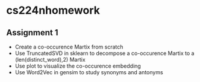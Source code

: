 # cs224nhomework
## Assignment 1
- Create a co-occurence Martix from scratch
- Use TruncatedSVD in sklearn to decompose a co-occurence Martix to a (len(distinct_word),2) Martix
- Use plot to visualize the co-occurence embedding
- Use Word2Vec in gensim to study synonyms and antonyms
